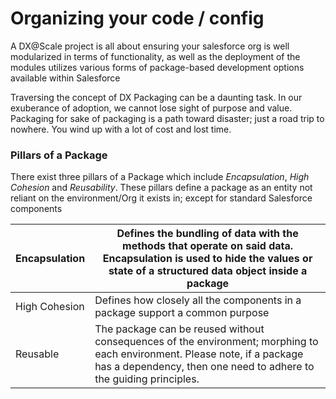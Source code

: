 # Organizing your code / config

A DX@Scale project is all about ensuring your salesforce org is well modularized in terms of functionality, as well as the deployment of the modules utilizes various forms of package-based development options available within Salesforce

Traversing the concept of DX Packaging can be a daunting task. In our exuberance of adoption, we cannot lose sight of purpose and value. Packaging for sake of packaging is a path toward disaster; just a road trip to nowhere. You wind up with a lot of cost and lost time.

### Pillars of a Package

There exist three pillars of a Package which include _Encapsulation_, _High Cohesion_ and _Reusability_. These pillars define a package as an entity not reliant on the environment/Org it exists in; except for standard Salesforce components

| Encapsulation | Defines the bundling of data with the methods that operate on said data. Encapsulation is used to hide the values or state of a structured data object inside a package                         |
| ------------- | ----------------------------------------------------------------------------------------------------------------------------------------------------------------------------------------------- |
| High Cohesion | Defines how closely all the components in a package support a common purpose                                                                                                                    |
| Reusable      | The package can be reused without consequences of the environment; morphing to each environment. Please note, if a package has a dependency, then one need to adhere to the guiding principles. |

###

####
